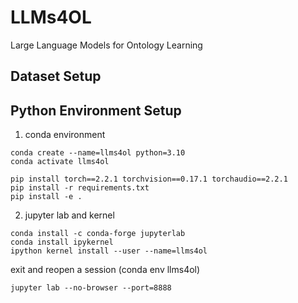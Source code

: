 # LLMs4OL
Large Language Models for Ontology Learning

## Dataset Setup



## Python Environment Setup

1. conda environment
```
conda create --name=llms4ol python=3.10
conda activate llms4ol
```

```
pip install torch==2.2.1 torchvision==0.17.1 torchaudio==2.2.1
pip install -r requirements.txt
pip install -e .
```

2. jupyter lab and kernel
```
conda install -c conda-forge jupyterlab
conda install ipykernel
ipython kernel install --user --name=llms4ol
```

exit and reopen a session (conda env llms4ol)

```
jupyter lab --no-browser --port=8888
```
